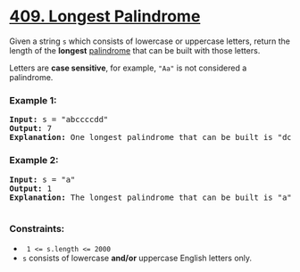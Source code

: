 # [409. Longest Palindrome](https://leetcode.com/problems/longest-palindrome)

Given a string <code>s</code> which consists of lowercase or uppercase letters, return the length of the <strong>longest</strong> [palindrome](https://en.wikipedia.org/wiki/Palindrome)
that can be built with those letters.

Letters are <strong>case sensitive</strong>, for example, <code>"Aa"</code> is not considered a palindrome.

### **Example 1:**
<pre>
<strong>Input:</strong> s = "abccccdd"
<strong>Output:</strong> 7
<strong>Explanation:</strong> One longest palindrome that can be built is "dccaccd", whose length is 7.
</pre>
### **Example 2:**
<pre>
<strong>Input:</strong> s = "a"
<strong>Output:</strong> 1
<strong>Explanation:</strong> The longest palindrome that can be built is "a", whose length is 1.
 </pre>

### **Constraints:**

- <code> 1 <= s.length <= 2000</code>
- <code>s</code> consists of lowercase <strong>and/or</strong> uppercase English letters only.
